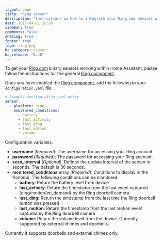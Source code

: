 ```yaml
---
layout: page
title: "Ring Sensor"
description: "Instructions on how to integrate your Ring.com devices within Home Assistant."
date: 2017-04-01 10:00
sidebar: true
comments: false
sharing: true
footer: true
logo: ring.png
ha_category: Sensor
ha_release: "0.40"
---
```


To get your [Ring.com](https://ring.com/) binary sensors working within Home Assistant, please follow the instructions for the general [Ring component](/components/ring).

Once you have enabled the [Ring component](/components/ring), add the following to your `configuration.yaml` file:

```yaml
# Example configuration.yaml entry
sensor:
  - platform: ring
    monitored_conditions:
      - battery
      - last_activity
      - last_ding
      - last_motion
      - volume
```

Configuration variables:

- **username** (*Required*): The username for accessing your Ring account.
- **password** (*Required*): The password for accessing your Ring account.
- **scan_interval** (*Optional*): Defines the update interval of the sensor in seconds. The default is 30 seconds.
- **monitored_conditions** array (*Required*): Conditions to display in the frontend. The following conditions can be monitored.
  - **battery**: Return the battery level from device
  - **last_activity**: Return the timestamp from the last event captured (ding/motion/on_demand) by the Ring doorbell camera
  - **last_ding**: Return the timestamp from the last time the Ring doorbell button was pressed
  - **last_motion**: Return the timestamp from the last motion event captured by the Ring doorbell camera
  - **volume**: Return the volume level from the device. Currently supported by external chimes and doorbells.

Currently it supports doorbells and external chimes only.
